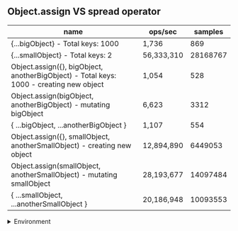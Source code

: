 ## Object.assign VS spread operator

|name|ops/sec|samples|
|-|-|-|
|{...bigObject} - Total keys: 1000|1,736|869|
|{...smallObject} - Total keys: 2|56,333,310|28168767|
|Object.assign({}, bigObject, anotherBigObject) - Total keys: 1000 - creating new object|1,054|528|
|Object.assign(bigObject, anotherBigObject) - mutating bigObject|6,623|3312|
|{ ...bigObject, ...anotherBigObject }|1,107|554|
|Object.assign({}, smallObject, anotherSmallObject) - creating new object|12,894,890|6449053|
|Object.assign(smallObject, anotherSmallObject) - mutating smallObject|28,193,677|14097484|
|{ ...smallObject, ...anotherSmallObject }|20,186,948|10093553|


<details>
<summary>Environment</summary>

* __Machine:__ linux x64 | 4 vCPUs | 7.6GB Mem
* __Run:__ Mon Sep 30 2024 21:42:20 GMT+0000 (Coordinated Universal Time)
</details>

<!--
{"environment":{"platform":"linux","arch":"x64","cpus":4,"totalMemory":7.597888946533203},"benchmarks":[{"name":"{...bigObject} - Total keys: 1000","opsSec":1736.9599813155075,"samples":869},{"name":"{...smallObject} - Total keys: 2","opsSec":56333310.9170138,"samples":28168767},{"name":"Object.assign({}, bigObject, anotherBigObject) - Total keys: 1000 - creating new object","opsSec":1054.3534583781893,"samples":528},{"name":"Object.assign(bigObject, anotherBigObject) - mutating bigObject","opsSec":6623.430067089587,"samples":3312},{"name":"{ ...bigObject, ...anotherBigObject }","opsSec":1107.703244085503,"samples":554},{"name":"Object.assign({}, smallObject, anotherSmallObject) - creating new object","opsSec":12894890.298047254,"samples":6449053},{"name":"Object.assign(smallObject, anotherSmallObject) - mutating smallObject","opsSec":28193677.237068735,"samples":14097484},{"name":"{ ...smallObject, ...anotherSmallObject }","opsSec":20186948.339933462,"samples":10093553}]}-->
